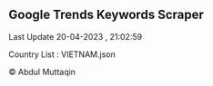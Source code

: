 

## Google Trends Keywords Scraper 
 
Last Update 20-04-2023 , 21:02:59

Country List :
VIETNAM.json



© Abdul Muttaqin 
